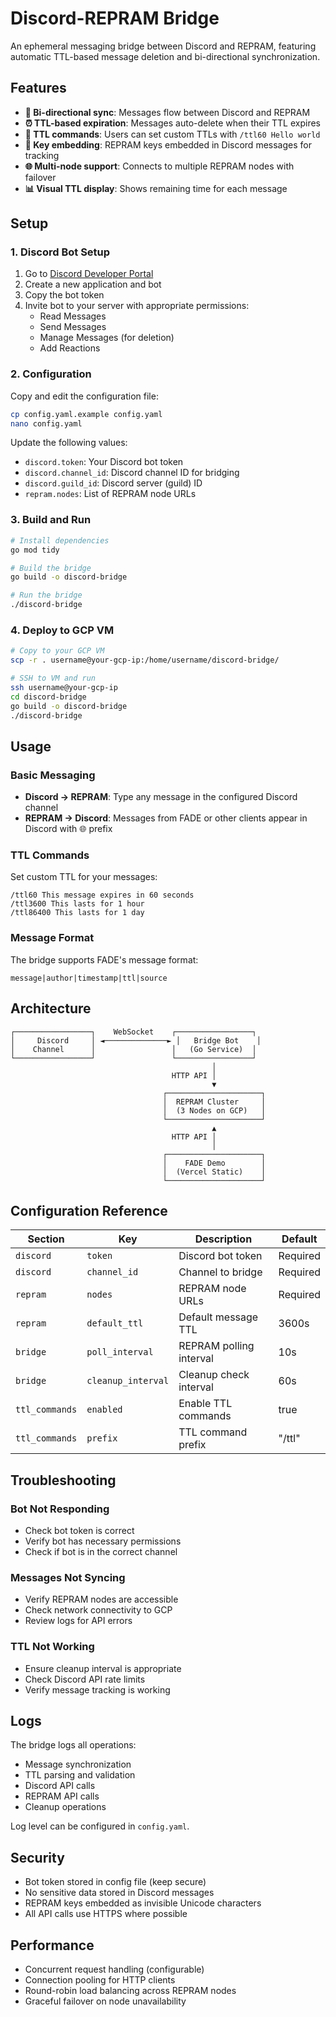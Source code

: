 # Discord-REPRAM Bridge

An ephemeral messaging bridge between Discord and REPRAM, featuring automatic TTL-based message deletion and bi-directional synchronization.

## Features

- **🔄 Bi-directional sync**: Messages flow between Discord and REPRAM
- **⏰ TTL-based expiration**: Messages auto-delete when their TTL expires
- **🎯 TTL commands**: Users can set custom TTLs with `/ttl60 Hello world`
- **🔑 Key embedding**: REPRAM keys embedded in Discord messages for tracking
- **🌐 Multi-node support**: Connects to multiple REPRAM nodes with failover
- **📊 Visual TTL display**: Shows remaining time for each message

## Setup

### 1. Discord Bot Setup

1. Go to [Discord Developer Portal](https://discord.com/developers/applications)
2. Create a new application and bot
3. Copy the bot token
4. Invite bot to your server with appropriate permissions:
   - Read Messages
   - Send Messages
   - Manage Messages (for deletion)
   - Add Reactions

### 2. Configuration

Copy and edit the configuration file:

```bash
cp config.yaml.example config.yaml
nano config.yaml
```

Update the following values:
- `discord.token`: Your Discord bot token
- `discord.channel_id`: Discord channel ID for bridging
- `discord.guild_id`: Discord server (guild) ID
- `repram.nodes`: List of REPRAM node URLs

### 3. Build and Run

```bash
# Install dependencies
go mod tidy

# Build the bridge
go build -o discord-bridge

# Run the bridge
./discord-bridge
```

### 4. Deploy to GCP VM

```bash
# Copy to your GCP VM
scp -r . username@your-gcp-ip:/home/username/discord-bridge/

# SSH to VM and run
ssh username@your-gcp-ip
cd discord-bridge
go build -o discord-bridge
./discord-bridge
```

## Usage

### Basic Messaging

- **Discord → REPRAM**: Type any message in the configured Discord channel
- **REPRAM → Discord**: Messages from FADE or other clients appear in Discord with 🌐 prefix

### TTL Commands

Set custom TTL for your messages:

```
/ttl60 This message expires in 60 seconds
/ttl3600 This lasts for 1 hour
/ttl86400 This lasts for 1 day
```

### Message Format

The bridge supports FADE's message format:
```
message|author|timestamp|ttl|source
```

## Architecture

```
┌─────────────────┐    WebSocket    ┌─────────────────┐
│     Discord     │ ◄──────────────► │   Bridge Bot    │
│    Channel      │                 │   (Go Service)  │
└─────────────────┘                 └─────────────────┘
                                             │
                                    HTTP API │
                                             ▼
                                  ┌─────────────────────┐
                                  │  REPRAM Cluster     │
                                  │  (3 Nodes on GCP)   │
                                  └─────────────────────┘
                                             ▲
                                    HTTP API │
                                             │
                                  ┌─────────────────────┐
                                  │    FADE Demo        │
                                  │  (Vercel Static)    │
                                  └─────────────────────┘
```

## Configuration Reference

| Section | Key | Description | Default |
|---------|-----|-------------|---------|
| `discord` | `token` | Discord bot token | Required |
| `discord` | `channel_id` | Channel to bridge | Required |
| `repram` | `nodes` | REPRAM node URLs | Required |
| `repram` | `default_ttl` | Default message TTL | 3600s |
| `bridge` | `poll_interval` | REPRAM polling interval | 10s |
| `bridge` | `cleanup_interval` | Cleanup check interval | 60s |
| `ttl_commands` | `enabled` | Enable TTL commands | true |
| `ttl_commands` | `prefix` | TTL command prefix | "/ttl" |

## Troubleshooting

### Bot Not Responding
- Check bot token is correct
- Verify bot has necessary permissions
- Check if bot is in the correct channel

### Messages Not Syncing
- Verify REPRAM nodes are accessible
- Check network connectivity to GCP
- Review logs for API errors

### TTL Not Working
- Ensure cleanup interval is appropriate
- Check Discord API rate limits
- Verify message tracking is working

## Logs

The bridge logs all operations:
- Message synchronization
- TTL parsing and validation
- Discord API calls
- REPRAM API calls
- Cleanup operations

Log level can be configured in `config.yaml`.

## Security

- Bot token stored in config file (keep secure)
- No sensitive data stored in Discord messages
- REPRAM keys embedded as invisible Unicode characters
- All API calls use HTTPS where possible

## Performance

- Concurrent request handling (configurable)
- Connection pooling for HTTP clients
- Round-robin load balancing across REPRAM nodes
- Graceful failover on node unavailability